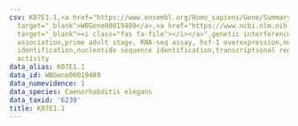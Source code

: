 ```yaml
---
csv: K07E1.1,<a href="https://www.ensembl.org/Homo_sapiens/Gene/Summary?db=core;g=WBGene00019489"
  target="_blank">WBGene00019489</a>,<a href="https://www.ncbi.nlm.nih.gov/pubmed/30894454"
  target="_blank"><i class="fas fa-file"></i></a>",genetic interference,functional
  association,prime adult stage, RNA-seq assay, hsf-1 overexpression,nucleotide sequence
  identification,nucleotide sequence identification,transcriptional regulation,up-regulates
  activity
data_alias: K07E1.1
data_id: WBGene00019489
data_numevidence: 1
data_species: Caenorhabditis elegans
data_taxid: '6239'
title: K07E1.1
---
```

